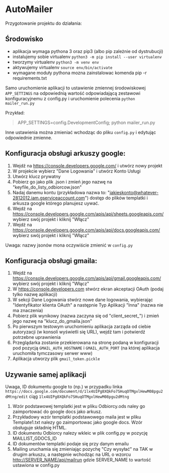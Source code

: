 # AutoMailer

Przygotowanie projektu do działania:

## Środowisko
- aplikacja wymaga pythona 3 oraz pip3 (albo pip zależnie od dystrubucji)
- instalujemy sobie virtualenv ```python3 -m pip install --user virtualenv```
- tworzymy virtualenv ```python3 -m venv env```
- aktywujemy virtualenv ```source env/bin/activate```
- wymagane moduły pythona mozna zainstalowac komenda pip -r requirements.txt

Samo uruchomienie aplikacji to ustawienie zmiennej środowiskowej `APP_SETTINGS` na odpowiednią wartość odpowiadającą zestawowi konfiguracyjnemu z config.py i uruchomienie polecenia `python mailer_run.py`

Przykład:
> APP_SETTINGS=config.DevelopmentConfig; python mailer_run.py

Inne ustawienia można zmieniać wchodząc do pliku `config.py` i edytując odpowiednie zmienne.

## Konfiguracja obsługi arkuszy google:

1. Wejdź na <https://console.developers.google.com/> i utwórz nowy projekt
2. W projekcie wybierz "Dane Logowania" i utwórz Konto Usługi
3. Utwórz klucz prywatny
4. Pobierz go jako plik .json i zmień jego nazwę na "keyfile_do_listy_odbiorcow.json"
4. Nadaj danemu kontu (przykładowa nazwa to: "jakieskonto@whatever-2812012.iam.gserviceaccount.com") dostęp do plików templatki i arkusza google którego planujesz uywać.
5. Wejdź na <https://console.developers.google.com/apis/api/sheets.googleapis.com/> wybierz swój projekt i kliknij "Włącz"
5. Wejdź na <https://console.developers.google.com/apis/api/docs.googleapis.com/> wybierz swój projekt i kliknij "Włącz"

Uwaga: nazwy jsonów mona oczywiście zmienić w `config.py`

## Konfiguracja obsługi gmaila:

1. Wejdź na <https://console.developers.google.com/apis/api/gmail.googleapis.com/> wybierz swój projekt i kliknij "Włącz"
2. W <https://console.developers.com> stwórz ekran akceptacji OAuth (podaj tylko nazwę aplikacji)
3. W sekcji Dane Logowania stwórz nowe dane logowania, wybierając "Identyfikator klienta OAuth" a następnie Typ Aplikacji "Inna" (nazwa nie ma znaczenia)
4. Pobierz plik wynikowy (nazwa zaczyna się od "client_secret_") i zmień jego nazwę na "klucz_do_gmaila.json"
5. Po pierwszym testowym uruchomieniu aplikacja zarząda od ciebie autoryzacji (w konsoli wyświetli się URL), wejdź tam i potwierdź potrzebne uprawnienia
6. Przeglądarka zostanie przekierowana na stronę podaną w konfiguracji pod pozycją `GMAIL_AUTH_HOSTNAME` i `GMAIL_AUTH_PORT` (na której aplikacja uruchomiła tymczasowy serwer www)
7. Aplikacja utworzy plik `gmail_token.pickle`

## Uzywanie samej aplikacji
Uwaga, ID dokumentu google to (np.) w przypadku linka
`https://docs.google.com/document/d/1lx4UIPg8XQkFo7SHuqOTMgxlHewM08pgu2dMtng/edit`
ciąg `1lx4UIPg8XQkFo7SHuqOTMgxlHewM08pgu2dMtng`

1. Wzór podstawowej templatki jest w pliku Odbiorcy.ods naley go zaimportować do google docs jako arkusz.
2. Przykładowy wzór templatki podstawowego maila jest w pliku Template1.txt nalezy go zaimportowac jako google docs. Wzór obsługuje składnię HTML.
3. ID dokumentu Odbiorcy nalezy wkleic w plik config.py w pozycję MAILLIST_GDOCS_ID
4. ID dokumentów templatki podaje się przy danym emailu
5. Mailing uruchamia się zmieniając pozychę "Czy wysyłać" na TAK w drugim arkuszu, a następnie wchodząc na URL o wzorcu <http://SERVER_NAME/api/mailrun> gdzie SERVER_NAME to wartość ustawiona w config.py

